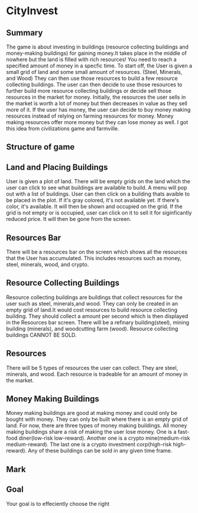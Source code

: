 
# CityInvest

## Summary
The game is about investing in buildings (resource collecting buildings and money-making buildings) for gaining money.It takes place in the middle of nowhere but the land is filled with rich resources! You need to reach a specified amount of money in a specfic time. To start off, the User is given a small grid of land and some small amount of resources. (Steel, Minerals, and Wood) They can then use those resources to build a few resource collecting buildings. The user can then decide to use those resources to further build more resource collecting buildings or decide sell those resources in the market for money. Initially, the resources the user sells in the market is worth a lot of money but then decreases in value as they sell more of it. If the user has money, the user can decide to buy money making resources instead of relying on farming resources for money. Money making resources offer more money but they can lose money as well. I got this idea from civilizations game and farmville.  

## Structure of game


## Land and Placing Buildings
User is given a plot of land. There will be empty grids on the land which the user can click to see what buildings are available to build. A menu will pop out with a list of buildings. User can then click on a building thats avaible to be placed in the plot. If it's gray colored, it's not available yet. If there's color, it's available. It will then be shown and occupied on the grid. If the grid is not empty or is occupied, user can click on it to sell it for siginficantly reduced price. It will then be gone from the screen.

## Resources Bar
There will be a resources bar on the screen which shows all the resources that the User has accumulated. This includes
resources such as money, steel, minerals, wood, and crypto. 

## Resource Collecting Buildings
Resource collecting buildings are buildings that collect resources for the user such as steel, minerals,and wood. They can only be created in an empty grid of land.It would cost resources to build resource collecting building. They should
collect a amount per second which is then displayed in the Resources bar screen. There will be a refinary building(steel), mining building (minerals), and woodcutting farm (wood). Resource collecting buildings CANNOT BE SOLD.

## Resources
There will be 5 types of resources the user can collect. They are steel, minerals, and wood. Each resource is tradeable
for an amount of money in the market.

## Money Making Buildings
Money making buildings are good at making money and could only be bought with money. They can only be built where there is an empty grid of land. For now, there are three types of money making buildings. All money making buildings share a risk of making the user lose money. One is a fast-food diner(low-risk low-reward). Another one is a crypto mine(medium-risk medium-reward). The last one is a crypto investment corp(high-risk high-reward). Any of these buildings can be sold in any given time frame. 

## Mark

## Goal
Your goal is to effeciently choose the right 